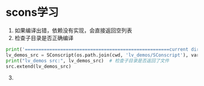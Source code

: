 # scons学习
1. 如果编译出错，依赖没有实现，会直接返回空列表
2. 检查子目录是否正确编译
```python
print('=====================================================current dir:', cwd )
lv_demos_src = SConscript(os.path.join(cwd, 'lv_demos/SConscript'), variant_dir="lv_demos", duplicate=0)
print("lv_demos src:", lv_demos_src)  # 检查子目录是否返回了文件
src.extend(lv_demos_src)
```
3. 